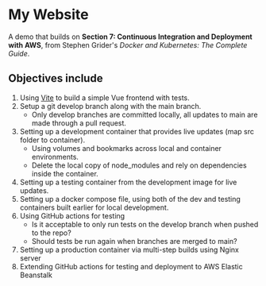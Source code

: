 # My Website

A demo that builds on **Section 7: Continuous Integration and Deployment with AWS**, from Stephen Grider's _Docker and Kubernetes: The Complete Guide_.

## Objectives include

1. Using [Vite](https://vite.dev/) to build a simple Vue frontend with tests.
2. Setup a git develop branch along with the main branch.
   - Only develop branches are committed locally, all updates to main are made through a pull request.
3. Setting up a development container that provides live updates (map src folder to container).
   - Using volumes and bookmarks across local and container environments.
   - Delete the local copy of node_modules and rely on dependencies inside the container.
4. Setting up a testing container from the development image for live updates.
5. Setting up a docker compose file, using both of the dev and testing containers built earlier for local development.
6. Using GitHub actions for testing
   - Is it acceptable to only run tests on the develop branch when pushed to the repo?
   - Should tests be run again when branches are merged to main?
7. Setting up a production container via multi-step builds using Nginx server
8. Extending GitHub actions for testing and deployment to AWS Elastic Beanstalk
